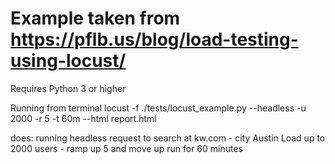 # Example taken from https://pflb.us/blog/load-testing-using-locust/

Requires Python 3 or higher

Running from terminal
locust -f ./tests/locust_example.py --headless -u 2000  -r 5  -t 60m --html report.html

does:
running headless request to search at kw.com - city Austin
Load up to 2000 users - ramp up 5 and move up
run for 60 minutes